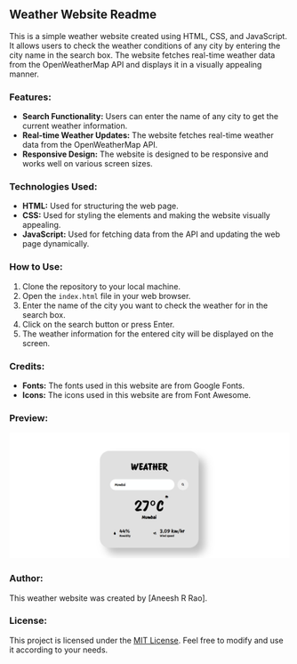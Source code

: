 ## Weather Website Readme

This is a simple weather website created using HTML, CSS, and JavaScript. It allows users to check the weather conditions of any city by entering the city name in the search box. The website fetches real-time weather data from the OpenWeatherMap API and displays it in a visually appealing manner.

### Features:

- **Search Functionality:** Users can enter the name of any city to get the current weather information.
- **Real-time Weather Updates:** The website fetches real-time weather data from the OpenWeatherMap API.
- **Responsive Design:** The website is designed to be responsive and works well on various screen sizes.

### Technologies Used:

- **HTML:** Used for structuring the web page.
- **CSS:** Used for styling the elements and making the website visually appealing.
- **JavaScript:** Used for fetching data from the API and updating the web page dynamically.

### How to Use:

1. Clone the repository to your local machine.
2. Open the `index.html` file in your web browser.
3. Enter the name of the city you want to check the weather for in the search box.
4. Click on the search button or press Enter.
5. The weather information for the entered city will be displayed on the screen.

### Credits:

- **Fonts:** The fonts used in this website are from Google Fonts.
- **Icons:** The icons used in this website are from Font Awesome.

### Preview:

![Weather Website Prev](weatherapp.png)

### Author:

This weather website was created by [Aneesh R Rao].

### License:

This project is licensed under the [MIT License](LICENSE). Feel free to modify and use it according to your needs.
